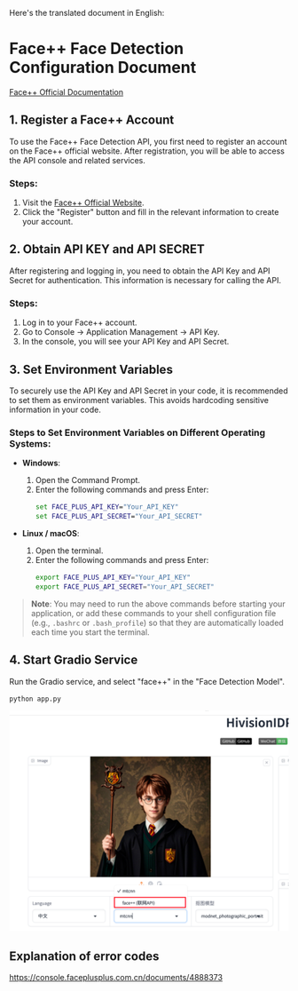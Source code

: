 Here's the translated document in English:

# Face++ Face Detection Configuration Document

[Face++ Official Documentation](https://console.faceplusplus.com.cn/documents/4888373)

## 1. Register a Face++ Account
To use the Face++ Face Detection API, you first need to register an account on the Face++ official website. After registration, you will be able to access the API console and related services.

### Steps:
1. Visit the [Face++ Official Website](https://www.faceplusplus.com.cn/).
2. Click the "Register" button and fill in the relevant information to create your account.

## 2. Obtain API KEY and API SECRET
After registering and logging in, you need to obtain the API Key and API Secret for authentication. This information is necessary for calling the API.

### Steps:
1. Log in to your Face++ account.
2. Go to Console -> Application Management -> API Key.
3. In the console, you will see your API Key and API Secret.

## 3. Set Environment Variables
To securely use the API Key and API Secret in your code, it is recommended to set them as environment variables. This avoids hardcoding sensitive information in your code.

### Steps to Set Environment Variables on Different Operating Systems:
- **Windows**:
    1. Open the Command Prompt.
    2. Enter the following commands and press Enter:
       ```cmd
       set FACE_PLUS_API_KEY="Your_API_KEY"
       set FACE_PLUS_API_SECRET="Your_API_SECRET"
       ```

- **Linux / macOS**:
    1. Open the terminal.
    2. Enter the following commands and press Enter:
       ```bash
       export FACE_PLUS_API_KEY="Your_API_KEY"
       export FACE_PLUS_API_SECRET="Your_API_SECRET"
       ```

> **Note**: You may need to run the above commands before starting your application, or add these commands to your shell configuration file (e.g., `.bashrc` or `.bash_profile`) so that they are automatically loaded each time you start the terminal.

## 4. Start Gradio Service
Run the Gradio service, and select "face++" in the "Face Detection Model".

```bash
python app.py
```

![alt text](../assets/face++.png)

## Explanation of error codes

https://console.faceplusplus.com.cn/documents/4888373